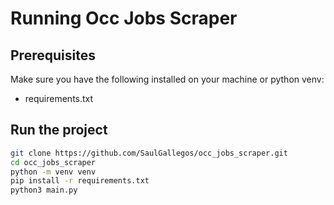 
# Running Occ Jobs Scraper

## Prerequisites
Make sure you have the following installed on your machine or python venv:
- requirements.txt

## Run the project
```bash
git clone https://github.com/SaulGallegos/occ_jobs_scraper.git
cd occ_jobs_scraper
python -m venv venv
pip install -r requirements.txt
python3 main.py
```

